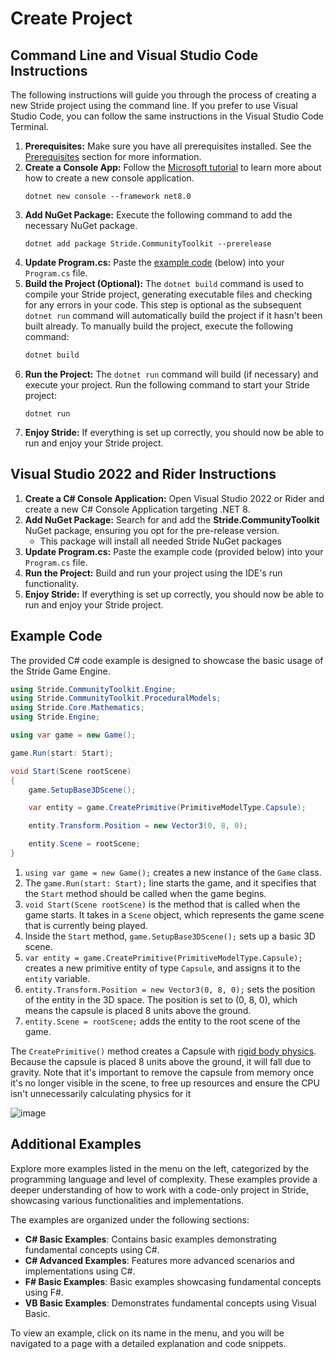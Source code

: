 # Create Project

## Command Line and Visual Studio Code Instructions

The following instructions will guide you through the process of creating a new Stride project using the command line. If you prefer to use Visual Studio Code, you can follow the same instructions in the Visual Studio Code Terminal.

1. **Prerequisites:** Make sure you have all prerequisites installed. See the [Prerequisites](../getting-started.md) section for more information.
1. **Create a Console App:** Follow the [Microsoft tutorial](https://docs.microsoft.com/en-us/dotnet/core/tutorials/with-visual-studio-code?pivots=dotnet-6-0) to learn more about how to create a new console application.
   ```
   dotnet new console --framework net8.0
   ```
1. **Add NuGet Package:** Execute the following command to add the necessary NuGet package.
   ```
   dotnet add package Stride.CommunityToolkit --prerelease
   ```
1. **Update Program.cs:** Paste the [example code](#example-code) (below) into your `Program.cs` file.
1. **Build the Project (Optional):** The `dotnet build` command is used to compile your Stride project, generating executable files and checking for any errors in your code. This step is optional as the subsequent `dotnet run` command will automatically build the project if it hasn't been built already. To manually build the project, execute the following command:
   ```bash
   dotnet build
   ```
1. **Run the Project:** The `dotnet run` command will build (if necessary) and execute your project. Run the following command to start your Stride project:
   ```
   dotnet run
   ```
1. **Enjoy Stride:** If everything is set up correctly, you should now be able to run and enjoy your Stride project.

## Visual Studio 2022 and Rider Instructions
 
1. **Create a C# Console Application:** Open Visual Studio 2022 or Rider and create a new C# Console Application targeting .NET 8.
1. **Add NuGet Package:** Search for and add the **Stride.CommunityToolkit** NuGet package, ensuring you opt for the pre-release version.
   - This package will install all needed Stride NuGet packages
1. **Update Program.cs:** Paste the example code (provided below) into your `Program.cs` file.
1. **Run the Project:** Build and run your project using the IDE's run functionality.
1. **Enjoy Stride:** If everything is set up correctly, you should now be able to run and enjoy your Stride project.


## Example Code

The provided C# code example is designed to showcase the basic usage of the Stride Game Engine.


```csharp
using Stride.CommunityToolkit.Engine;
using Stride.CommunityToolkit.ProceduralModels;
using Stride.Core.Mathematics;
using Stride.Engine;

using var game = new Game();

game.Run(start: Start);

void Start(Scene rootScene)
{
    game.SetupBase3DScene();

    var entity = game.CreatePrimitive(PrimitiveModelType.Capsule);

    entity.Transform.Position = new Vector3(0, 8, 0);

    entity.Scene = rootScene;
}
```

1. `using var game = new Game();` creates a new instance of the `Game` class.
1. The `game.Run(start: Start);` line starts the game, and it specifies that the `Start` method should be called when the game begins.
1. `void Start(Scene rootScene)` is the method that is called when the game starts. It takes in a `Scene` object, which represents the game scene that is currently being played.
1. Inside the `Start` method, `game.SetupBase3DScene();` sets up a basic 3D scene.
1. `var entity = game.CreatePrimitive(PrimitiveModelType.Capsule);` creates a new primitive entity of type `Capsule`, and assigns it to the `entity` variable.
1. `entity.Transform.Position = new Vector3(0, 8, 0);` sets the position of the entity in the 3D space. The position is set to (0, 8, 0), which means the capsule is placed 8 units above the ground.
1. `entity.Scene = rootScene;` adds the entity to the root scene of the game.


The `CreatePrimitive()` method creates a Capsule with [rigid body physics](https://doc.stride3d.net/latest/en/manual/physics/rigid-bodies.html). Because the capsule is placed 8 units above the ground, it will fall due to gravity. Note that it's important to remove the capsule from memory once it's no longer visible in the scene, to free up resources and ensure the CPU isn't unnecessarily calculating physics for it

![image](https://user-images.githubusercontent.com/4528464/180097697-8352e30c-3750-42f1-aef9-ecd6c8e6255e.png)

## Additional Examples

Explore more examples listed in the menu on the left, categorized by the programming language and level of complexity. These examples provide a deeper understanding of how to work with a code-only project in Stride, showcasing various functionalities and implementations.

The examples are organized under the following sections:

- **C# Basic Examples**: Contains basic examples demonstrating fundamental concepts using C#.
- **C# Advanced Examples**: Features more advanced scenarios and implementations using C#.
- **F# Basic Examples**: Basic examples showcasing fundamental concepts using F#.
- **VB Basic Examples**: Demonstrates fundamental concepts using Visual Basic.

To view an example, click on its name in the menu, and you will be navigated to a page with a detailed explanation and code snippets.
